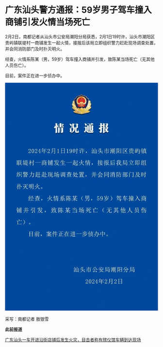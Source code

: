 # 广东汕头警方通报：59岁男子驾车撞入商铺引发火情当场死亡

2月2日，南都记者从汕头市公安局潮阳分局获悉，2月1日19时许，汕头市潮阳区贵屿镇联堤村一商铺发生一起火情，接报后该局立即组织警力赶赴现场调查处置，并会同消防部门及时扑灭明火。

经查，火情系陈某（男，59岁）驾车撞入商铺并引发，致陈某当场死亡（无其他人员伤亡）。

目前，案件正在进一步侦办中。

![caa80f2bb42365b2459a9926de95b143.jpg](https://raw.githubusercontent.com/qqhsx/qqnews_image/main/2024/02/02/广东汕头警方通报：59岁男子驾车撞入商铺引发火情当场死亡/caa80f2bb42365b2459a9926de95b143.jpg)

采写：南都记者 敖银雪

**此前报道**

[广东汕头一车开进沿街店铺后发生火灾，目击者称有殡仪馆车辆到达现场
](https://news.qq.com/rain/a/20240202A037SF00)

